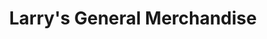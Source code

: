 ---
title: "Larry's General Merchandise"
url: /godwin/larrys-general-merchandise/
shop: Lebensmittel
---